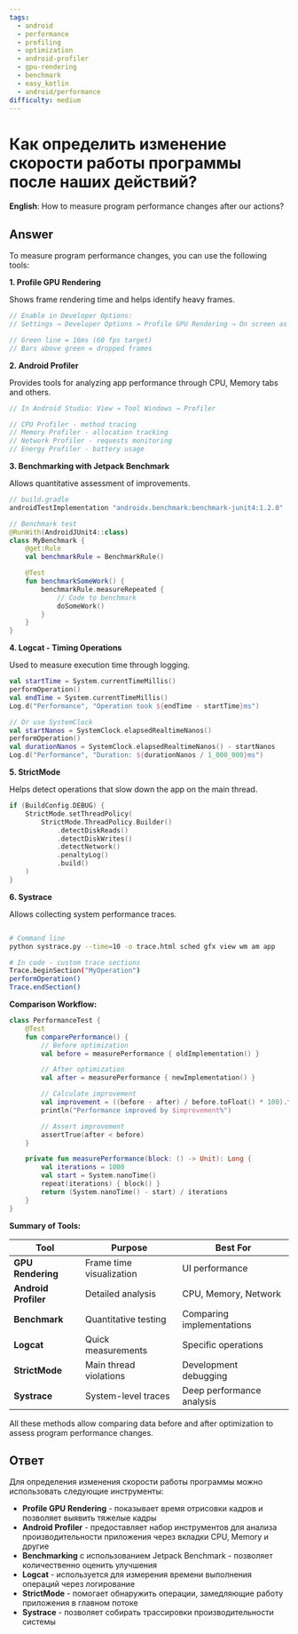 ```yaml
---
tags:
  - android
  - performance
  - profiling
  - optimization
  - android-profiler
  - gpu-rendering
  - benchmark
  - easy_kotlin
  - android/performance
difficulty: medium
---
```


# Как определить изменение скорости работы программы после наших действий?

**English**: How to measure program performance changes after our actions?

## Answer

To measure program performance changes, you can use the following tools:

**1. Profile GPU Rendering**

Shows frame rendering time and helps identify heavy frames.

```kotlin
// Enable in Developer Options:
// Settings → Developer Options → Profile GPU Rendering → On screen as bars

// Green line = 16ms (60 fps target)
// Bars above green = dropped frames
```

**2. Android Profiler**

Provides tools for analyzing app performance through CPU, Memory tabs and others.

```kotlin
// In Android Studio: View → Tool Windows → Profiler

// CPU Profiler - method tracing
// Memory Profiler - allocation tracking
// Network Profiler - requests monitoring
// Energy Profiler - battery usage
```

**3. Benchmarking with Jetpack Benchmark**

Allows quantitative assessment of improvements.

```kotlin
// build.gradle
androidTestImplementation "androidx.benchmark:benchmark-junit4:1.2.0"

// Benchmark test
@RunWith(AndroidJUnit4::class)
class MyBenchmark {
    @get:Rule
    val benchmarkRule = BenchmarkRule()

    @Test
    fun benchmarkSomeWork() {
        benchmarkRule.measureRepeated {
            // Code to benchmark
            doSomeWork()
        }
    }
}
```

**4. Logcat - Timing Operations**

Used to measure execution time through logging.

```kotlin
val startTime = System.currentTimeMillis()
performOperation()
val endTime = System.currentTimeMillis()
Log.d("Performance", "Operation took ${endTime - startTime}ms")

// Or use SystemClock
val startNanos = SystemClock.elapsedRealtimeNanos()
performOperation()
val durationNanos = SystemClock.elapsedRealtimeNanos() - startNanos
Log.d("Performance", "Duration: ${durationNanos / 1_000_000}ms")
```

**5. StrictMode**

Helps detect operations that slow down the app on the main thread.

```kotlin
if (BuildConfig.DEBUG) {
    StrictMode.setThreadPolicy(
        StrictMode.ThreadPolicy.Builder()
            .detectDiskReads()
            .detectDiskWrites()
            .detectNetwork()
            .penaltyLog()
            .build()
    )
}
```

**6. Systrace**

Allows collecting system performance traces.

```bash

# Command line
python systrace.py --time=10 -o trace.html sched gfx view wm am app

# In code - custom trace sections
Trace.beginSection("MyOperation")
performOperation()
Trace.endSection()
```

**Comparison Workflow:**

```kotlin
class PerformanceTest {
    @Test
    fun comparePerformance() {
        // Before optimization
        val before = measurePerformance { oldImplementation() }

        // After optimization
        val after = measurePerformance { newImplementation() }

        // Calculate improvement
        val improvement = ((before - after) / before.toFloat() * 100).toInt()
        println("Performance improved by $improvement%")

        // Assert improvement
        assertTrue(after < before)
    }

    private fun measurePerformance(block: () -> Unit): Long {
        val iterations = 1000
        val start = System.nanoTime()
        repeat(iterations) { block() }
        return (System.nanoTime() - start) / iterations
    }
}
```

**Summary of Tools:**

| Tool | Purpose | Best For |
|------|---------|----------|
| **GPU Rendering** | Frame time visualization | UI performance |
| **Android Profiler** | Detailed analysis | CPU, Memory, Network |
| **Benchmark** | Quantitative testing | Comparing implementations |
| **Logcat** | Quick measurements | Specific operations |
| **StrictMode** | Main thread violations | Development debugging |
| **Systrace** | System-level traces | Deep performance analysis |

All these methods allow comparing data before and after optimization to assess program performance changes.

## Ответ

Для определения изменения скорости работы программы можно использовать следующие инструменты:

- **Profile GPU Rendering** - показывает время отрисовки кадров и позволяет выявить тяжелые кадры
- **Android Profiler** - предоставляет набор инструментов для анализа производительности приложения через вкладки CPU, Memory и другие
- **Benchmarking** с использованием Jetpack Benchmark - позволяет количественно оценить улучшения
- **Logcat** - используется для измерения времени выполнения операций через логирование
- **StrictMode** - помогает обнаружить операции, замедляющие работу приложения в главном потоке
- **Systrace** - позволяет собирать трассировки производительности системы

